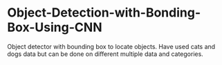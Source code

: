 # Object-Detection-with-Bonding-Box-Using-CNN
Object detector with bounding box to locate objects. Have used cats and dogs data but can be done on different multiple data and categories.
